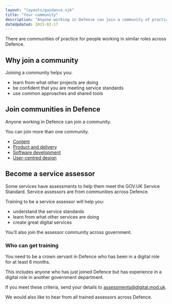 ```yaml
---
layout: "layouts/guidance.njk"
title: "Your community"
description: "Anyone working in Defence can join a community of practice. Meet people doing your role, use shared tools and learn from other projects."
dateUpdated: 2023-02-17
---
```


There are communities of practice for people working in similar roles across Defence.

## Why join a community

Joining a community helps you:

- learn from what other projects are doing
- be confident that you are meeting service standards
- use common approaches and shared tools

## Join communities in Defence

Anyone working in Defence can join a community. 

You can join more than one community.

- [Content](/your-community/content/)
- [Product and delivery](/your-community/product-and-delivery/)
- [Software development](/your-community/software-development/)
- [User-centred design](/your-community/user-centred-design/)

## Become a service assessor

Some services have assessments to help them meet the GOV.UK Service Standard. Service assessors are from communities across Defence.

Training to be a service assessor will help you: 

- understand the service standards
- learn from what other services are doing
- create great digital services

You’ll also join the assessor community across government. 

### Who can get training

You need to be a crown servant in Defence who has been in a digital role for at least 6 months. 

This includes anyone who has just joined Defence but has experience in a digital role in another government department. 

If you meet these criteria, send your details to [assessments@digital.mod.uk](mailto:assessments@digital.mod.uk?subject=Service%20assessor%20training). 

We would also like to hear from all trained assessors across Defence. 
